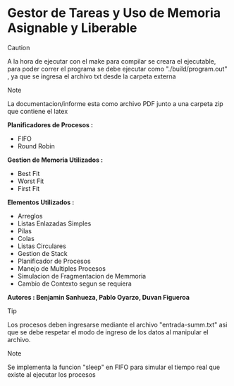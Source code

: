 # Gestor de Tareas y Uso de Memoria Asignable y Liberable

>[!caution]
> A la hora de ejecutar con el make para compilar se creara el ejecutable, para poder correr el programa se debe ejecutar como "./build/program.out" , ya que se ingresa el archivo txt desde la carpeta externa

>[!note]
> La documentacion/informe esta como archivo PDF junto a una carpeta zip que contiene el latex


**Planificadores de Procesos :**
- FIFO
- Round Robin

**Gestion de Memoria Utilizados :**
- Best Fit
- Worst Fit
- First Fit

**Elementos Utilizados :**
- Arreglos
- Listas Enlazadas Simples
- Pilas
- Colas
- Listas Circulares
- Gestion de Stack
- Planificador de Procesos
- Manejo de Multiples Procesos
- Simulacion de Fragmentacion de Memmoria
- Cambio de Contexto segun se requiera

**Autores : Benjamin Sanhueza, Pablo Oyarzo, Duvan Figueroa**

>[!tip]
> Los procesos deben ingresarse mediante el archivo "entrada-summ.txt" asi que se debe respetar el modo de ingreso de los datos al manipular el archivo.

>[!note]
> Se implementa la funcion "sleep" en FIFO para simular el tiempo real que existe al ejecutar los procesos


